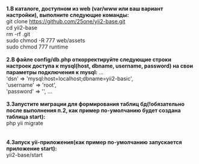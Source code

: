 <b>1.В каталоге, доступном из web (var/www или ваш вариант настройки), выполните следующие команды:</b>
<br>git clone https://github.com/25one/yii2-base.git 
<br>cd yii2-base
<br>rm -rf .git
<br>sudo chmod -R 777 web/assets
<br>sudo chmod 777 runtime
<br><br>
<b>2.В файле config/db.php откорректируйте следующие строки настроек доступа к mysql(host, dbname, username, password) на свои параметры подключения к mysql:</b>
    ...
    <br>'dsn' => 'mysql:host=localhost;dbname=yii2-basic',
    <br>'username' => 'root',
    <br>'password' => '', 
    ...
<br><br>
<b>3.Запустите миграции для формирования таблиц бд(!обязательно после выполнения п.2, как пример по-умолчанию будет создана таблица start):</b> 
<br>php yii migrate    
<br><br>
<b>4.Запуск yii-приложения(как пример по-умолчанию запускается приложение start):</b>
<br>yii2-base/start 
